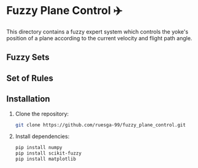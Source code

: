 # Fuzzy Plane Control ✈️
This directory contains a fuzzy expert system which controls the yoke's position of a plane according to the current velocity and 
flight path angle.

## Fuzzy Sets 


## Set of Rules


## Installation

1. Clone the repository:
   ```bash
   git clone https://github.com/ruesga-99/fuzzy_plane_control.git
   
2. Install dependencies:
   ```bash
   pip install numpy
   pip install scikit-fuzzy
   pip install matplotlib
